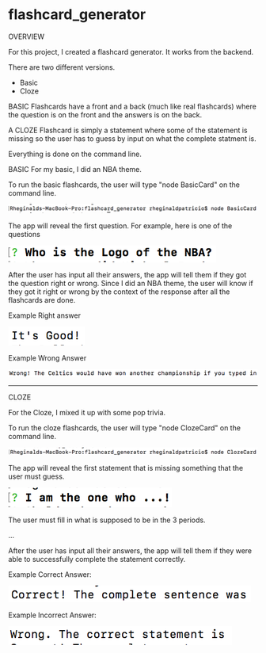 # flashcard_generator

OVERVIEW

For this project, I created a flashcard generator. It works from the backend. 

There are two different versions.

- Basic
- Cloze

BASIC Flashcards have a front and a back (much like real flashcards) where the question is on the front and the answers is on the back. 

A CLOZE Flashcard is simply a statement where some of the statement is missing so the user has to guess by input on what the complete statment is.

Everything is done on the command line.

BASIC
For my basic, I did an NBA theme.

To run the basic flashcards, the user will type "node BasicCard" on the command line.

![](/images_for_readme/01_Command_to_begin_Basic_cards.png)

The app will reveal the first question. For example, here is one of the questions

![](/images_for_readme/02_question_for_basic.png)

After the user has input all their answers, the app will tell them if they got the question right or wrong. Since I did an NBA theme, the user will know if they got it right or wrong by the context of the response after all the flashcards are done.

Example Right answer

![](/images_for_readme/03_right_answer_basic.png)

Example Wrong Answer

![](/images_for_readme/04_wrong_answer_basic.png)



_________________________________________________________________
CLOZE

For the Cloze, I mixed it up with some pop trivia.

To run the cloze flashcards, the user will type "node ClozeCard" on the command line.

![](/images_for_readme/05_Command_to_begin_Cloze_cards.png)

The app will reveal the first statement that is missing something that the user must guess.

![](/images_for_readme/06_cloze_statement.png)

The user must fill in what is supposed to be in the 3 periods.

...

After the user has input all their answers, the app will tell them if they were able to successfully complete the statement correctly.

Example Correct Answer:

![](/images_for_readme/08_Correct_for_Cloze.png)

Example Incorrect Answer:

![](/images_for_readme/09_Wrong_for_Cloze.png)


